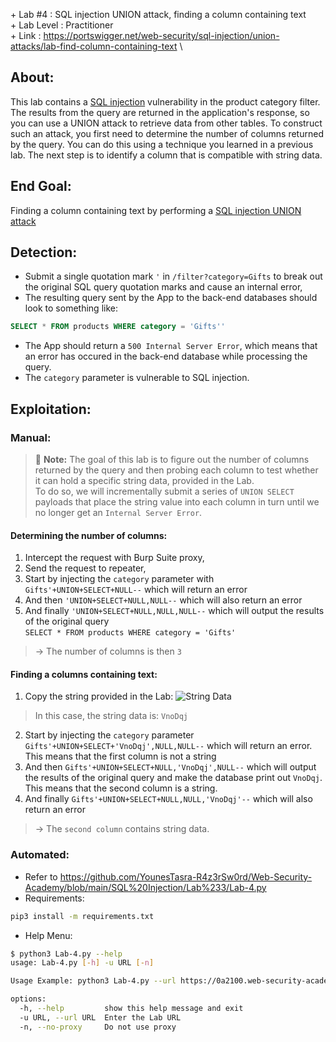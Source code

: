 \+ Lab #4    : SQL injection UNION attack, finding a column containing text\
\+ Lab Level : Practitioner\
\+ Link      : https://portswigger.net/web-security/sql-injection/union-attacks/lab-find-column-containing-text \

## About:
This lab contains a [SQL injection](https://portswigger.net/web-security/sql-injection) vulnerability in the product category filter. The results from the query are returned in the application's response, so you can use a UNION attack to retrieve data from other tables. To construct such an attack, you first need to determine the number of columns returned by the query. You can do this using a technique you learned in a previous lab. The next step is to identify a column that is compatible with string data.<br/>

## End Goal: 
Finding a column containing text by performing a [SQL injection UNION attack](https://portswigger.net/web-security/sql-injection/union-attacks)

## Detection: 
* Submit a single quotation mark ```'``` in ```/filter?category=Gifts``` to break out the original SQL query quotation marks and cause an internal error,
* The resulting query sent by the App to the back-end databases should look to something like:
```SQL
SELECT * FROM products WHERE category = 'Gifts''
```
* The App should return a ```500 Internal Server Error```, which means that an error has occured in the back-end database while processing the query.
* The ```category``` parameter is vulnerable to SQL injection.

## Exploitation: 
### Manual: 
> :memo: **Note:** The goal of this lab is to figure out the number of columns returned by the query and then probing each column to test whether it can hold a specific string data, provided in the Lab.<br/>
> To do so, we will incrementally submit a series of ```UNION SELECT``` payloads that place the string value into each column in turn until we no longer get an ```Internal Server Error```. 

#### Determining the number of columns: 
1. Intercept the request with Burp Suite proxy,
2. Send the request to repeater,
3. Start by injecting the ```category``` parameter with ```Gifts'+UNION+SELECT+NULL--``` which will return an error
4. And then ```'UNION+SELECT+NULL,NULL--``` which will also return an error
5. And finally ```'UNION+SELECT+NULL,NULL,NULL--``` which will output the results of the original query <br/>
```SELECT * FROM products WHERE category = 'Gifts'```
> -> The number of columns is then ```3```

#### Finding a columns containing text:
1. Copy the string provided in the Lab:
![String Data](https://raw.githubusercontent.com/YounesTasra-R4z3rSw0rd/Web-Security-Academy/main/SQL%20Injection/Lab%234/2023-02-17%2018_14_48-SQL%20injection%20UNION%20attack%2C%20finding%20a%20column%20containing%20text%20%E2%80%94%20Mozilla%20Firefox.png)
> In this case, the string data is: ```VnoDqj```
2. Start by injecting the ```category``` parameter ```Gifts'+UNION+SELECT+'VnoDqj',NULL,NULL--``` which will return an error. This means that the first column is not a string
3. And then ```Gifts'+UNION+SELECT+NULL,'VnoDqj',NULL--``` which will output the results of the original query and make the database print out ```VnoDqj```. This means that the second column is a string.
4. And finally ```Gifts'+UNION+SELECT+NULL,NULL,'VnoDqj'--``` which will also return an error

> -> The ```second column``` contains string data.

### Automated:
* Refer to https://github.com/YounesTasra-R4z3rSw0rd/Web-Security-Academy/blob/main/SQL%20Injection/Lab%233/Lab-4.py
* Requirements:
```bash
pip3 install -m requirements.txt
```
* Help Menu: 
```bash
$ python3 Lab-4.py --help
usage: Lab-4.py [-h] -u URL [-n]

Usage Example: python3 Lab-4.py --url https://0a2100.web-security-academy.net/ --no-proxy

options:
  -h, --help         show this help message and exit
  -u URL, --url URL  Enter the Lab URL
  -n, --no-proxy     Do not use proxy                               
```

